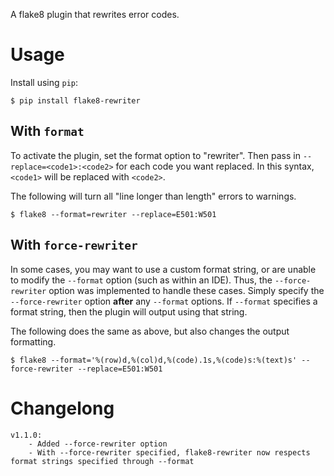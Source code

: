 A flake8 plugin that rewrites error codes.

# Usage

Install using `pip`:
```
$ pip install flake8-rewriter
```

## With `format`
To activate the plugin, set the format option to "rewriter". Then pass in `--replace=<code1>:<code2>` for each code you want replaced. In this syntax, `<code1>` will be replaced with `<code2>`.

The following will turn all "line longer than length" errors to warnings.
```
$ flake8 --format=rewriter --replace=E501:W501
```

## With `force-rewriter`

In some cases, you may want to use a custom format string, or are unable to modify the `--format` option (such as within an IDE). Thus, the `--force-rewriter` option was implemented to handle these cases. Simply specify the `--force-rewriter` option **after** any `--format` options. If `--format` specifies a format string, then the plugin will output using that string.

The following does the same as above, but also changes the output formatting.
```
$ flake8 --format='%(row)d,%(col)d,%(code).1s,%(code)s:%(text)s' --force-rewriter --replace=E501:W501
```

# Changelong

```
v1.1.0:
    - Added --force-rewriter option
    - With --force-rewriter specified, flake8-rewriter now respects format strings specified through --format
```